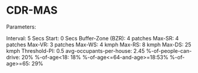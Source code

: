 # CDR-MAS

Parameters:

Interval: 5 Secs
Start: 0 Secs
Buffer-Zone (BZR): 4 patches
Max-SR: 4 patches
Max-VR: 3 patches
Max-WS: 4 kmph
Max-RS: 8 kmph
Max-DS: 25 kmph
Threshold-PI: 0.5
avg-occupants-per-house: 2.45
%-of-people-can-drive: 20%
%-of-age<18: 18%
%-of-age<=64-and-age>=18:53%
%-of-age>=65: 29%

